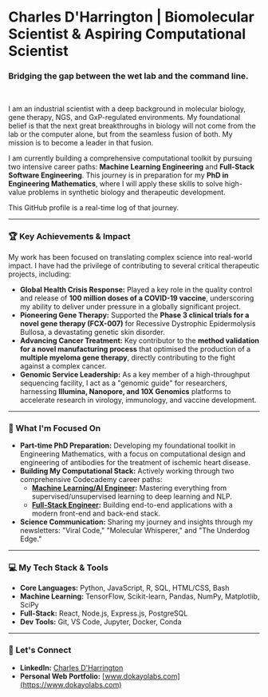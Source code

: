 # Charles D'Harrington | Biomolecular Scientist & Aspiring Computational Scientist

### Bridging the gap between the wet lab and the command line.

<br>

I am an industrial scientist with a deep background in molecular biology, gene therapy, NGS, and GxP-regulated environments. My foundational belief is that the next great breakthroughs in biology will not come from the lab or the computer alone, but from the seamless fusion of both. My mission is to become a leader in that fusion.

I am currently building a comprehensive computational toolkit by pursuing two intensive career paths: **Machine Learning Engineering** and **Full-Stack Software Engineering**. This journey is in preparation for my **PhD in Engineering Mathematics**, where I will apply these skills to solve high-value problems in synthetic biology and therapeutic development.

This GitHub profile is a real-time log of that journey.

---

### 🏆 Key Achievements & Impact

My work has been focused on translating complex science into real-world impact. I have had the privilege of contributing to several critical therapeutic projects, including:

* **Global Health Crisis Response:** Played a key role in the quality control and release of **100 million doses of a COVID-19 vaccine**, underscoring my ability to deliver under pressure in a globally significant project.
* **Pioneering Gene Therapy:** Supported the **Phase 3 clinical trials for a novel gene therapy (FCX-007)** for Recessive Dystrophic Epidermolysis Bullosa, a devastating genetic skin disorder.
* **Advancing Cancer Treatment:** Key contributor to the **method validation for a novel manufacturing process** that optimised the production of a **multiple myeloma gene therapy**, directly contributing to the fight against a complex cancer.
* **Genomic Service Leadership:** As a key member of a high-throughput sequencing facility, I act as a "genomic guide" for researchers, harnessing **Illumina, Nanopore, and 10X Genomics** platforms to accelerate research in virology, immunology, and vaccine development.

---

### 🧬 What I'm Focused On

* **Part-time PhD Preparation:** Developing my foundational toolkit in Engineering Mathematics, with a focus on computational design and engineering of antibodies for the treatment of ischemic heart disease.
* **Building My Computational Stack:** Actively working through two comprehensive Codecademy career paths:
    * **[Machine Learning/AI Engineer](https://www.codecademy.com/enrolled/paths/machine-learning-engineer):** Mastering everything from supervised/unsupervised learning to deep learning and NLP.
    * **[Full-Stack Engineer](https://www.codecademy.com/career-journey/full-stack-engineer):** Building end-to-end applications with a modern front-end and back-end stack.
* **Science Communication:** Sharing my journey and insights through my newsletters: "Viral Code," "Molecular Whisperer," and "The Underdog Edge."

---

### 💻 My Tech Stack & Tools

* **Core Languages:** Python, JavaScript, R, SQL, HTML/CSS, Bash
* **Machine Learning:** TensorFlow, Scikit-learn, Pandas, NumPy, Matplotlib, SciPy
* **Full-Stack:** React, Node.js, Express.js, PostgreSQL
* **Dev Tools:** Git, VS Code, Jupyter, Docker, Conda

---

### 🚀 Let's Connect

* **LinkedIn:** [Charles D'Harrington ](https://www.linkedin.com/in/biotech-scientist-charles-okayo-dharrington/)
* **Personal Web Portfolio:** [www.dokayolabs.com](https://www.dokayolabs.com)
